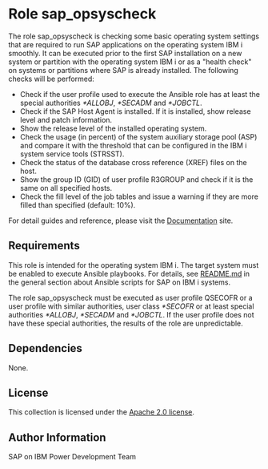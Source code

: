# Role sap_opsyscheck

The role sap_opsyscheck is checking some basic operating system settings that are required to run SAP applications on the operating system IBM i smoothly. It can be executed prior to the first SAP installation on a new system or partition with the operating system IBM i or as a "health check" on systems or partitions where SAP is already installed. The following checks will be performed:

- Check if the user profile used to execute the Ansible role has at least the special authorities *\*ALLOBJ*, *\*SECADM* and *\*JOBCTL*.
- Check if the SAP Host Agent is installed. If it is installed, show release level and patch information.
- Show the release level of the installed operating system.
- Check the usage (in percent) of the system auxiliary storage pool (ASP) and compare it with the threshold that can be configured in the IBM i system service tools (STRSST).
- Check the status of the database cross reference (XREF) files on the host.
- Show the group ID (GID) of user profile R3GROUP and check if it is the same on all specified hosts.
- Check the fill level of the job tables and issue a warning if they are more filled than specified (default: 10%).

For detail guides and reference, please visit the <a href="https://ibm.github.io/ansible-for-i-sap/">Documentation</a> site.

## Requirements

This role is intended for the operating system IBM i. The target system must be enabled to execute Ansible playbooks. For details, see [README.md](../../README.md) in the general section about Ansible scripts for SAP on IBM i systems.

The role sap_opsyscheck must be executed as user profile QSECOFR or a user profile with similar authorities, user class *\*SECOFR* or at least special authorities *\*ALLOBJ*, *\*SECADM* and *\*JOBCTL*. If the user profile does not have these special authorities, the results of the role are unpredictable.

## Dependencies

None.

## License

This collection is licensed under the [Apache 2.0 license](http://www.apache.org/licenses/LICENSE-2.0).

## Author Information

SAP on IBM Power Development Team
